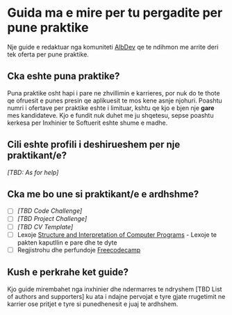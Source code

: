 # Guida ma e mire per tu pergadite per pune praktike

Nje guide e redaktuar nga komuniteti [AlbDev](https://www.facebook.com/groups/albdev) qe te ndihmon me arrite deri tek oferta per pune praktike.

## Cka eshte puna praktike?

Puna praktike osht hapi i pare ne zhvillimin e karrieres, por nuk do te thote qe ofruesit e punes presin qe aplikuesit te mos kene asnje njohuri. Poashtu numri i ofertave per praktike eshte i limituar, kshtu qe kjo e bjen nje **gare** mes kandidateve. Kjo e fundit nuk duhet me ju shqetesu, sepse poashtu kerkesa per Inxhinier te Softuerit eshte shume e madhe.

## Cili eshte profili i deshirueshem per nje praktikant/e?

_[TBD: As for help]_

## Cka me bo une si praktikant/e e ardhshme?

- [ ] _[TBD Code Challenge]_
- [ ] _[TBD Project Challenge]_
- [ ]  _[TBD CV Template]_
- [ ] Lexoje [Structure and Interpretation of Computer Programs](https://mitpress.mit.edu/sites/default/files/sicp/full-text/book/book.html) - Lexoje te pakten kaputllin e pare dhe te dyte
- [ ] Regjistrohu dhe perfundoje [Freecodecamp](https://www.freecodecamp.org/)

## Kush e perkrahe ket guide?
Kjo guide mirembahet nga inxhinier dhe ndermarres te ndryshem [TBD List of authors and supporters] ku ata i ndajne pervojat e tyre gjate rrugetimit ne karrier ose pritjet e tyre si punedhenesit e juaj te ardhshem.
